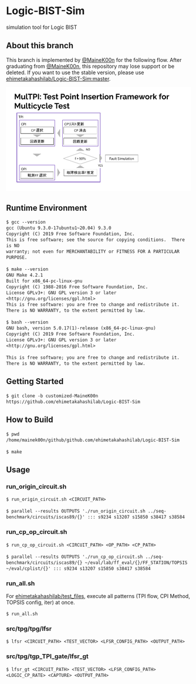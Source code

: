# Logic-BIST-Sim
simulation tool for Logic BIST

## About this branch
This branch is implemented by [@MaineK00n](https://github.com/MaineK00n) for the following flow.
After graduating from [@MaineK00n](https://github.com/MaineK00n), this repository may lose support or be deleted.
If you want to use the stable version, please use [ehimetakahashilab/Logic-BIST-Sim:master](https://github.com/ehimetakahashilab/Logic-BIST-Sim/tree/master).

![TPI_flow](./docs/multpi.png)

## Runtime Environment
```console
$ gcc --version
gcc (Ubuntu 9.3.0-17ubuntu1~20.04) 9.3.0
Copyright (C) 2019 Free Software Foundation, Inc.
This is free software; see the source for copying conditions.  There is NO
warranty; not even for MERCHANTABILITY or FITNESS FOR A PARTICULAR PURPOSE.

$ make --version
GNU Make 4.2.1
Built for x86_64-pc-linux-gnu
Copyright (C) 1988-2016 Free Software Foundation, Inc.
License GPLv3+: GNU GPL version 3 or later <http://gnu.org/licenses/gpl.html>
This is free software: you are free to change and redistribute it.
There is NO WARRANTY, to the extent permitted by law.

$ bash --version
GNU bash, version 5.0.17(1)-release (x86_64-pc-linux-gnu)
Copyright (C) 2019 Free Software Foundation, Inc.
License GPLv3+: GNU GPL version 3 or later <http://gnu.org/licenses/gpl.html>

This is free software; you are free to change and redistribute it.
There is NO WARRANTY, to the extent permitted by law.
```

## Getting Started
```console
$ git clone -b customized-MaineK00n https://github.com/ehimetakahashilab/Logic-BIST-Sim
```

## How to Build
```console
$ pwd
/home/mainek00n/github/github.com/ehimetakahashilab/Logic-BIST-Sim

$ make
```

## Usage
### run_origin_circuit.sh
```console
$ run_origin_circuit.sh <CIRCUIT_PATH>

$ parallel --results OUTPUTS './run_origin_circuit.sh ../seq-benchmark/circuits/iscas89/{}' ::: s9234 s13207 s15850 s38417 s38584
```

### run_cp_op_circuit.sh
```console
$ run_cp_op_circuit.sh <CIRCUIT_PATH> <OP_PATH> <CP_PATH>

$ parallel --results OUTPUTS './run_cp_op_circuit.sh ../seq-benchmark/circuits/iscas89/{} ~/eval/lab/ff_eval/{}/FF_STATION/TOPSIS ~/eval/cplist/{}' ::: s9234 s13207 s15850 s38417 s38584
```

### run_all.sh
For [ehimetakahashilab/test_files](https://github.com/ehimetakahashilab/test_files), execute all patterns (TPI flow, CPI Method, TOPSIS config, iter) at once.
```console
$ run_all.sh
```

### src/tpg/tpg/lfsr
```console
$ lfsr <CIRCUIT_PATH> <TEST_VECTOR> <LFSR_CONFIG_PATH> <OUTPUT_PATH>
```

### src/tpg/tgp_TPI_gate/lfsr_gt
```console
$ lfsr_gt <CIRCUIT_PATH> <TEST_VECTOR> <LFSR_CONFIG_PATH> <LOGIC_CP_RATE> <CAPTURE> <OUTPUT_PATH>
```
